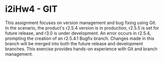 # i2iHw4 - GIT


This assignment focuses on version management and bug fixing using Git. In the scenario, the product's r2.5.4 version is in production, r2.5.5 is set for future release, and r3.0 is under development. An error occurs in r2.5.4, prompting the creation of an r2.5.4.1 Bugfix branch. Changes made in this branch will be merged into both the future release and development branches. This exercise provides hands-on experience with Git and branch management.
